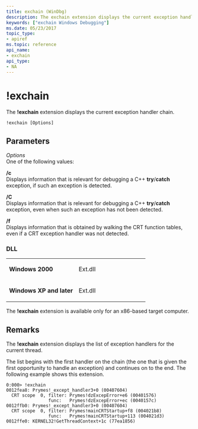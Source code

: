 ```yaml
---
title: exchain (WinDbg)
description: The exchain extension displays the current exception handler chain.
keywords: ["exchain Windows Debugging"]
ms.date: 05/23/2017
topic_type:
- apiref
ms.topic: reference
api_name:
- exchain
api_type:
- NA
---
```


# !exchain


The **!exchain** extension displays the current exception handler chain.

```dbgcmd
!exchain [Options]
```

## <span id="ddk__exchain_dbg"></span><span id="DDK__EXCHAIN_DBG"></span>Parameters


<span id="_______Options______"></span><span id="_______options______"></span><span id="_______OPTIONS______"></span> *Options*   
One of the following values:

<span id="_c"></span><span id="_C"></span>**/c**  
Displays information that is relevant for debugging a C++ **try**/**catch** exception, if such an exception is detected.

<span id="_C"></span><span id="_c"></span>**/C**  
Displays information that is relevant for debugging a C++ **try**/**catch** exception, even when such an exception has not been detected.

<span id="_f"></span><span id="_F"></span>**/f**  
Displays information that is obtained by walking the CRT function tables, even if a CRT exception handler was not detected.

### <span id="DLL"></span><span id="dll"></span>DLL

<table>
<colgroup>
<col width="50%" />
<col width="50%" />
</colgroup>
<tbody>
<tr class="odd">
<td align="left"><p><strong>Windows 2000</strong></p></td>
<td align="left"><p>Ext.dll</p></td>
</tr>
<tr class="even">
<td align="left"><p><strong>Windows XP and later</strong></p></td>
<td align="left"><p>Ext.dll</p></td>
</tr>
</tbody>
</table>

 

The **!exchain** extension is available only for an x86-based target computer.

## Remarks

The **!exchain** extension displays the list of exception handlers for the current thread.

The list begins with the first handler on the chain (the one that is given the first opportunity to handle an exception) and continues on to the end. The following example shows this extension.

```dbgcmd
0:000> !exchain
0012fea8: Prymes!_except_handler3+0 (00407604)
  CRT scope  0, filter: Prymes!dzExcepError+e6 (00401576)
                func:   Prymes!dzExcepError+ec (0040157c)
0012ffb0: Prymes!_except_handler3+0 (00407604)
  CRT scope  0, filter: Prymes!mainCRTStartup+f8 (004021b8)
                func:   Prymes!mainCRTStartup+113 (004021d3)
0012ffe0: KERNEL32!GetThreadContext+1c (77ea1856)
```

 

 





